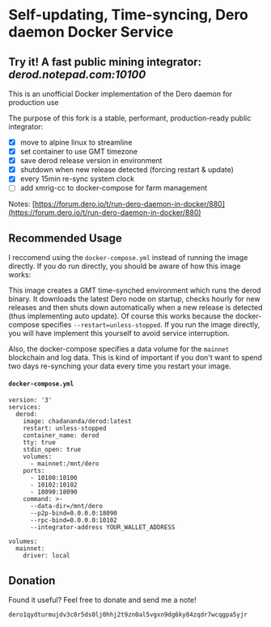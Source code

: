 # Self-updating, Time-syncing, Dero daemon Docker Service
## Try it! A fast public mining integrator: _derod.notepad.com:10100_

This is an unofficial Docker implementation of the Dero daemon for production use

The purpose of this fork is a stable, performant, production-ready public integrator:
- [x] move to alpine linux to streamline
- [x] set container to use GMT timezone
- [x] save derod release version in environment
- [x] shutdown when new release detected (forcing restart & update)
- [x] every 15min re-sync system clock
- [ ] add xmrig-cc to docker-compose for farm management

Notes: [https://forum.dero.io/t/run-dero-daemon-in-docker/880](https://forum.dero.io/t/run-dero-daemon-in-docker/880)

## Recommended Usage

I reccomend using the `docker-compose.yml` instead of running the image directly. If you do run directly, you should be aware of how this image works:

This image creates a GMT time-synched environment which runs the derod binary. It downloads the latest Dero node on startup, checks hourly for new releases and then shuts down automatically when a new release is detected (thus implementing auto update). Of course this works because the docker-compose specifies `--restart=unless-stopped`. If you run the image directly, you will have implement this yourself to avoid service interruption.

Also, the docker-compose specifies a data volume for the `mainnet` blockchain and log data. This is kind of important if you don't want to spend two days re-synching your data every time you restart your image.

####  `docker-compose.yml`

```
version: '3'
services:
  derod:
    image: chadananda/derod:latest
    restart: unless-stopped
    container_name: derod
    tty: true
    stdin_open: true
    volumes:
      - mainnet:/mnt/dero
    ports:
      - 10100:10100
      - 10102:10102
      - 18090:18090
    command: >-
      --data-dir=/mnt/dero
      --p2p-bind=0.0.0.0:18090
      --rpc-bind=0.0.0.0:10102
      --integrator-address YOUR_WALLET_ADDRESS

volumes:
  mainnet:
    driver: local
```

## Donation

Found it useful? Feel free to donate and send me a note!

`dero1qydturmujdv3c0r5ds0lj0hhj2t9zn0al5vgxn9dg6ky84zqdr7wcqgpa5yjr`
